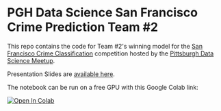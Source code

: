 # PGH Data Science San Francisco Crime Prediction Team #2

This repo contains the code for Team #2's winning model for the [San Francisco Crime Classification](https://www.kaggle.com/c/sf-crime/) competition hosted by the [Pittsburgh Data Science Meetup](https://www.meetup.com/PGH-Data-Science/events/267877749/).

Presentation Slides are [available here](https://docs.google.com/presentation/d/1lt7vzTKR4Bnq4TodxLMQKTZVBK_qIq0SoMY0R82WZdw/edit?usp=sharing).

The notebook can be run on a free GPU with this Google Colab link: 

<a href="https://colab.research.google.com/drive/1Wouknnlb28L9LfzryQzSa2reZNkGi01z">
  <img src="https://colab.research.google.com/assets/colab-badge.svg" alt="Open In Colab"/>
</a>
